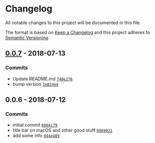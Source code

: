 # Changelog

All notable changes to this project will be documented in this file.

The format is based on [Keep a Changelog](http://keepachangelog.com/en/1.0.0/)
and this project adheres to [Semantic Versioning](http://semver.org/spec/v2.0.0.html).

## [0.0.7](https://github.com/gko/plain/compare/0.0.6...0.0.7) - 2018-07-13

### Commits

- Update README.md [`740e276`](https://github.com/gko/plain/commit/740e276f044756cece721b59f30c6851747c2c40)
- bump version [`1e02de4`](https://github.com/gko/plain/commit/1e02de4bf3e813931985dadfdf8cc15eda872695)

## 0.0.6 - 2018-07-12

### Commits

- initial commit [`6064c79`](https://github.com/gko/plain/commit/6064c7980889943683de804237a07fd1877acf98)
- title bar on macOS and other good stuff [`b969021`](https://github.com/gko/plain/commit/b9690213d09a6f0c3e2f3828ae2bafb285a9c243)
- add some info [`044e489`](https://github.com/gko/plain/commit/044e4892e8911dd0387e5a09e61d5d6a5dd40440)
